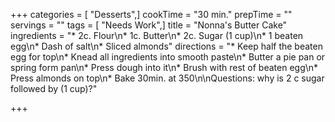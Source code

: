 +++
categories = [ "Desserts",]
cookTime = "30 min."
prepTime = ""
servings = ""
tags = [ "Needs Work",]
title = "Nonna's Butter Cake"
ingredients = "* 2c. Flour\n* 1c. Butter\n* 2c. Sugar (1 cup)\n* 1 beaten egg\n* Dash of salt\n* Sliced almonds"
directions = "* Keep half the beaten egg for top\n* Knead all ingredients into smooth paste\n* Butter a pie pan or spring form pan\n* Press dough into it\n* Brush with rest of beaten egg\n* Press almonds on top\n* Bake 30min. at 350\n\nQuestions: why is 2 c sugar followed by (1 cup)?"

+++